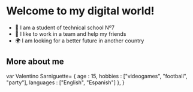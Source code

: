 # Welcome to my digital world!

- :muscle: I am a student of technical school  Nº7
- :busts_in_silhouette: I like to work in a team and help my friends
- :earth_africa: I am looking for a better future in another country

## More about me

var Valentino Sarniguette= {
    age : 15,
    hobbies : ["videogames", "football", "party"],
    languages : ["English", "Espanish"]
    },
}

